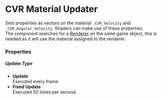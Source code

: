 # CVR Material Updater
Sets properties as vectors on the material `_CVR_Velocity` and `_CVR_Angular_Velocity`.
Shaders can make use of these properties.  
The component searches for a [Renderer](https://docs.unity3d.com/ScriptReference/Renderer.html) on the same game object, this is needed as it will use the material assigned to the renderer.

### Properties

##### Update Type

+ **Update**  
  Executed every frame.
+ **Fixed Update**  
  Executed 50 times per second. 